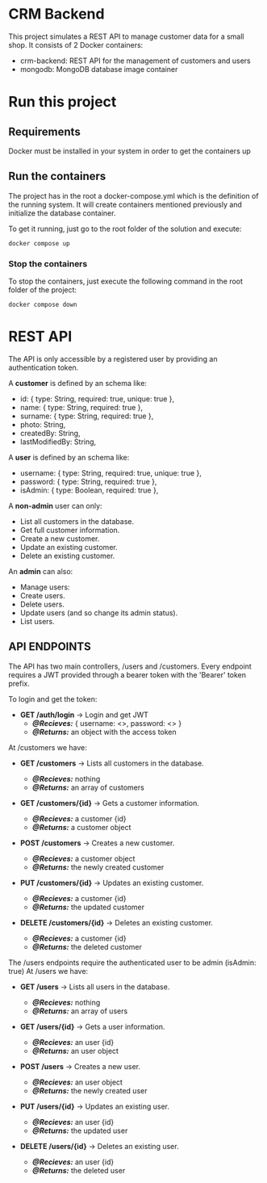 # CRM Backend

This project simulates a REST API to manage customer data for a small shop. It consists of 2 Docker containers:

- crm-backend: REST API for the management of customers and users
- mongodb: MongoDB database image container

# Run this project

## Requirements

Docker must be installed in your system in order to get the containers up

## Run the containers

The project has in the root a docker-compose.yml which is the definition of the running system. It will create containers mentioned previously and initialize the database container.

To get it running, just go to the root folder of the solution and execute:

```
docker compose up
```

### Stop the containers

To stop the containers, just execute the following command in the root folder of the project:

```
docker compose down
```

# REST API

The API is only accessible by a registered user by providing an
authentication token.

A **customer** is defined by an schema like:

- id: { type: String, required: true, unique: true },
- name: { type: String, required: true },
- surname: { type: String, required: true },
- photo: String,
- createdBy: String,
- lastModifiedBy: String,

A **user** is defined by an schema like:

- username: { type: String, required: true, unique: true },
- password: { type: String, required: true },
- isAdmin: { type: Boolean, required: true },

A **non-admin** user can only:

- List all customers in the database.
- Get full customer information.
- Create a new customer.
- Update an existing customer.
- Delete an existing customer.

An **admin** can also:

- Manage users:
- Create users.
- Delete users.
- Update users (and so change its admin status).
- List users.

## API ENDPOINTS

The API has two main controllers, /users and /customers. Every endpoint requires a JWT provided through a bearer token with the 'Bearer' token prefix.

To login and get the token:

- **GET /auth/login** -> Login and get JWT
  - **_@Recieves:_** { username: <>, password: <> }
  - **_@Returns:_** an object with the access token

At /customers we have:

- **GET /customers** -> Lists all customers in the database.

  - **_@Recieves:_** nothing
  - **_@Returns:_** an array of customers

- **GET /customers/{id}** -> Gets a customer information.

  - **_@Recieves:_** a customer {id}
  - **_@Returns:_** a customer object

- **POST /customers** -> Creates a new customer.

  - **_@Recieves:_** a customer object
  - **_@Returns:_** the newly created customer

- **PUT /customers/{id}** -> Updates an existing customer.

  - **_@Recieves:_** a customer {id}
  - **_@Returns:_** the updated customer

- **DELETE /customers/{id}** -> Deletes an existing customer.
  - **_@Recieves:_** a customer {id}
  - **_@Returns:_** the deleted customer

The /users endpoints require the authenticated user to be admin (isAdmin: true)
At /users we have:

- **GET /users** -> Lists all users in the database.

  - **_@Recieves:_** nothing
  - **_@Returns:_** an array of users

- **GET /users/{id}** -> Gets a user information.

  - **_@Recieves:_** an user {id}
  - **_@Returns:_** an user object

- **POST /users** -> Creates a new user.

  - **_@Recieves:_** an user object
  - **_@Returns:_** the newly created user

- **PUT /users/{id}** -> Updates an existing user.
  - **_@Recieves:_** an user {id}
  - **_@Returns:_** the updated user
- **DELETE /users/{id}** -> Deletes an existing user.
  - **_@Recieves:_** an user {id}
  - **_@Returns:_** the deleted user
